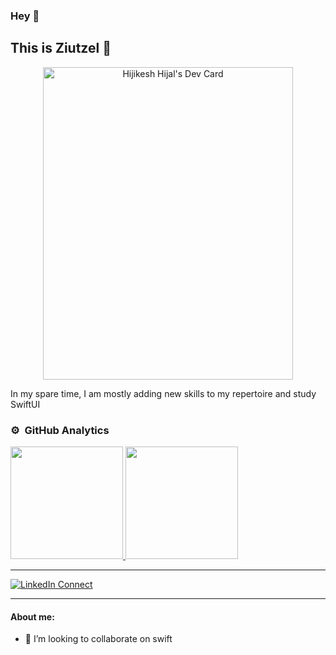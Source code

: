 ### Hey 👋
## This is **Ziutzel** 👋

<p align="center">
<a href="https://app.daily.dev/imh1j4l"><img src="https://api.daily.dev/devcards/9cafd408a0bb4775a0c8de9e649364ae.png?r=lmd" width="400" height="500" alt="Hijikesh Hijal's Dev Card"/></a>
</p>

In my spare time, I am mostly adding new skills to my repertoire and study SwiftUI

### ⚙️ &nbsp;GitHub Analytics
<p align="">
<a href="https://github.com/AVS1508">
  <img height="180em" src="https://github-readme-stats-eight-theta.vercel.app/api?username=hijal&show_icons=true&theme=algolia&include_all_commits=true&count_private=true"/>
  <img height="180em" src="https://github-readme-stats-eight-theta.vercel.app/api/top-langs/?username=hijal&layout=compact&langs_count=8&theme=algolia"/>
</a>
</p>
<hr />

[![LinkedIn Connect](https://img.shields.io/badge/%20-Connect-black?color=14171A&labelColor=212121&logo=linkedin&logoColor=ffffff)](https://www.linkedin.com/in/ziutzelle-grajales-hernández-08364a189/ )

<hr />

#### About me:
- 👯 I’m looking to collaborate on swift 
